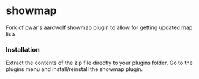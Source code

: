 # showmap
Fork of pwar's aardwolf showmap plugin to allow for getting updated map lists

### Installation
Extract the contents of the zip file directly to your plugins folder. Go to the plugins menu and install/reinstall the showmap plugin.
